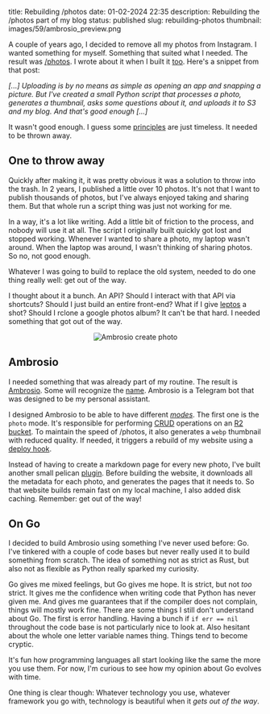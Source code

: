 title: Rebuilding /photos
date: 01-02-2024 22:35
description: Rebuilding the /photos part of my blog 
status: published
slug: rebuilding-photos
thumbnail: images/59/ambrosio_preview.png

A couple of years ago, I decided to remove all my photos from Instagram. I wanted something for myself. Something that suited what I needed. The result was [/photos](/photos.html). I wrote about it when I built it [too]({filename}/posts/31-self-hosting-my-instagram-profile.md). Here's a snippet from that post:

_[...] Uploading is by no means as simple as opening an app and snapping a picture. But I've created a small Python script that processes a photo, generates a thumbnail, asks some questions about it, and uploads it to S3 and my blog. And that's good enough [...]_

It wasn't good enough. I guess some [principles](https://course.ccs.neu.edu/cs5500f14/Notes/Prototyping1/planToThrowOneAway.html) are just timeless. It needed to be thrown away.

## One to throw away

Quickly after making it, it was pretty obvious it was a solution to throw into the trash. In 2 years, I published a little over 10 photos. It's not that I want to publish thousands of photos, but I've always enjoyed taking and sharing them. But that whole run a script thing was just not working for me.

In a way, it's a lot like writing. Add a little bit of friction to the process, and nobody will use it at all. The script I originally built quickly got lost and stopped working. Whenever I wanted to share a photo, my laptop wasn't around. When the laptop was around, I wasn't thinking of sharing photos. So no, not good enough. 

Whatever I was going to build to replace the old system, needed to do one thing really well: get out of the way. 

I thought about it a bunch. An API? Should I interact with that API via shortcuts? Should I just build an entire front-end? What if I give [leptos](https://leptos.dev/) a shot? Should I rclone a google photos album? It can't be that hard. I needed something that got out of the way.

<center>
<img src="{static}/images/59/ambrosio.png" alt="Ambrosio create photo" style="max-width:95%;border-radius: 2px">
<figcaption></figcaption>
</center>


## Ambrosio

I needed something that was already part of my routine. The result is [Ambrosio](https://github.com/duarteocarmo/ambrosio). Some will recognize the [name](https://youtu.be/oSKi309VnG8?si=92t2m6KNgsX092FX&t=9). Ambrosio is a Telegram bot that was designed to be my personal assistant. 

I designed Ambrosio to be able to have different [_modes_](https://github.com/duarteocarmo/ambrosio/tree/master/modes). The first one is the `photo` mode. It's responsible for performing [CRUD](https://www.crowdstrike.com/cybersecurity-101/observability/crud/) operations on an [R2 bucket](https://www.cloudflare.com/developer-platform/r2/). To maintain the speed of /photos, it also generates a `webp` thumbnail with reduced quality. If needed, it triggers a rebuild of my website using a [deploy hook](https://developers.cloudflare.com/pages/configuration/deploy-hooks/).

Instead of having to create a markdown page for every new photo, I've built another small pelican [plugin](https://github.com/duarteocarmo/duarteocarmo.com/blob/master/plugins/photos/photos.py). Before building the website, it downloads all the metadata for each photo, and generates the pages that it needs to. So that website builds remain fast on my local machine, I also added disk caching. Remember: get out of the way!

## On Go

I decided to build Ambrosio using something I've never used before: Go. I've tinkered with a couple of code bases but never really used it to build something from scratch. The idea of something not as strict as Rust, but also not as flexible as Python really sparked my curiosity. 

Go gives me mixed feelings, but Go gives me hope. It is strict, but not _too_ strict. It gives me the confidence when writing code that Python has never given me. And gives me guarantees that if the compiler does not complain, things will mostly work fine. There are some things I still don't understand about Go. The first is error handling. Having a bunch if `if err == nil` throughout the code base is not particularly nice to look at. Also hesitant about the whole one letter variable names thing. Things tend to become cryptic. 

It's fun how programming languages all start looking like the same the more you use them. For now, I'm curious to see how my opinion about Go evolves with time. 

One thing is clear though: Whatever technology you use, whatever framework you go with, technology is beautiful when it _gets out of the way_. 



